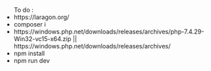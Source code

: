 <ul>To do :
<li>https://laragon.org/</li>
<li>composer i</li>
<li>https://windows.php.net/downloads/releases/archives/php-7.4.29-Win32-vc15-x64.zip || https://windows.php.net/downloads/releases/archives/</li>
<li>npm install</li>
<li>npm run dev</li>
</ul>
